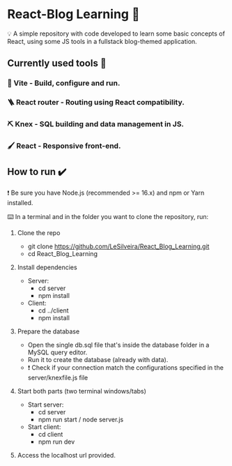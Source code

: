 # React-Blog Learning 📖

💡 A simple repository with code developed to learn some basic concepts of React, using some JS tools in a fullstack blog-themed application.  

## Currently used tools 🧰
### 🔧 Vite - Build, configure and run.  
### 🪜 React router - Routing using React compatibility.
### ⛏️ Knex - SQL building and data management in JS.
### 🖌️ React - Responsive front-end.  

## How to run ✔️
❗ Be sure you have Node.js (recommended >= 16.x) and npm or Yarn installed.

⌨️ In a terminal and in the folder you want to clone the repository, run:
1. Clone the repo  
   - git clone https://github.com/LeSilveira/React_Blog_Learning.git
   - cd React_Blog_Learning

2. Install dependencies
   - Server:
     - cd server
     - npm install
   - Client:
     - cd ../client
     - npm install
3. Prepare the database
   - Open the single db.sql file that's inside the database folder in a MySQL query editor.
   - Run it to create the database (already with data).
   - ❗ Check if your connection match the configurations specified in the server/knexfile.js file 
4. Start both parts (two terminal windows/tabs)
   - Start server:
     - cd server
     - npm run start / node server.js
   - Start client:
     - cd client
     - npm run dev

5. Access the localhost url provided.
